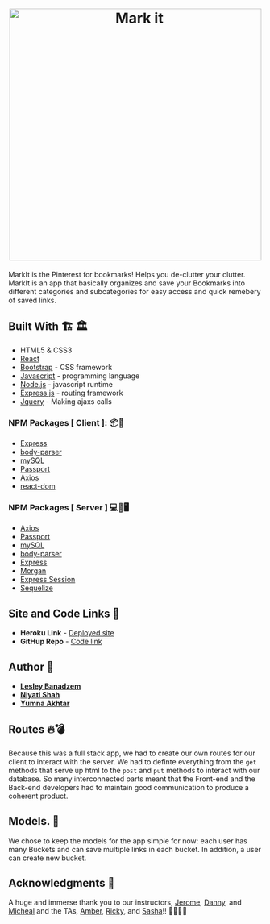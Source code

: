  
<h1 align="center">
  <img src="./client/src/pages/Login/logo.png" alt="Mark it" width="500"></a>
</h1>


MarkIt  is the Pinterest for bookmarks! Helps you de-clutter your clutter. MarkIt is an app that basically organizes and save your Bookmarks into different categories and subcategories for easy access and quick remebery of saved links. 

## Built With 🏗 🏛
* HTML5 & CSS3
* [React](https://reactjs.org/docs/getting-started.html)
* [Bootstrap](https://getbootstrap.com/) - CSS framework
* [Javascript](https://www.javascript.com/) - programming language
* [Node.js](https://nodejs.org/en/) - javascript runtime
* [Express.js](https://expressjs.com/) - routing framework
* [Jquery](https://jquery.com/) - Making ajaxs calls 

### NPM Packages [ Client ]: 📦🎁
* [Express](https://www.npmjs.com/package/express)
* [body-parser](https://www.npmjs.com/package/body-parser)
* [mySQL](https://www.npmjs.com/package/mysql)
* [Passport](http://www.passportjs.org/docs/facebook/)
* [Axios](https://www.npmjs.com/package/axios)
* [react-dom](https://www.npmjs.com/package/react-dom)

### NPM Packages [ Server ] 💻💾🖥
* [Axios](https://www.npmjs.com/package/axios)
* [Passport](http://www.passportjs.org/docs/facebook/)
* [mySQL](https://www.npmjs.com/package/mysql)
* [body-parser](https://www.npmjs.com/package/body-parser)
* [Express](https://www.npmjs.com/package/express)
* [ Morgan ](https://www.npmjs.com/package/morgan)
* [ Express Session ](https://www.npmjs.com/package/express-session)
* [ Sequelize ](https://www.npmjs.com/package/sequelize)





## Site and Code Links :link:

* **Heroku Link** - [Deployed site](https://arcane-temple-39642.herokuapp.com/)
* **GitHup Repo** - [Code link](https://github.com/yumnakhtar/Mark-It)


## Author :key: 
* **[Lesley Banadzem](https://github.com/lealeyfon)** 
* **[Niyati Shah](https://github.com/niyati15)** 
* **[Yumna Akhtar](https://github.com/yumnakhtar)** 

## Routes 🔥💣

Because this was a full stack app, we had to create our own routes for our client to interact with the server. We had to definte everything from the `get` methods that serve up html to the `post` and `put` methods to interact with our database. So many interconnected parts meant that the Front-end and the Back-end developers had to maintain good communication to produce a coherent product.


## Models. 📳


We chose to keep the models for the app simple for now: each user has many Buckets and can save multiple links in each bucket. In addition, a user can create new bucket.


## Acknowledgments :pray:
A huge and immerse thank you to our instructors, [Jerome](https://www.linkedin.com/in/jeromechenette/), [Danny](https://www.linkedin.com/in/droxey/), and [Micheal](https://www.linkedin.com/in/mkleincreative/) and the TAs, [Amber](https://www.linkedin.com/in/amber-burroughs-29a69467/), [Ricky](https://www.linkedin.com/in/rickyfeng/), and [Sasha](https://www.linkedin.com/in/sasha-patsel-064aab132/)!!   👯‍♂️👯‍♀️
